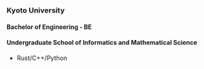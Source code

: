 ###  Kyoto University
#### Bachelor of Engineering - BE
#### Undergraduate School of Informatics and Mathematical Science

+ Rust/C++/Python

